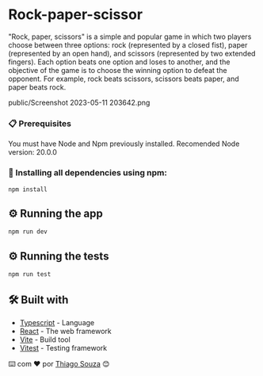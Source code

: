 # Rock-paper-scissor

"Rock, paper, scissors" is a simple and popular game in which two players choose between three
options: rock (represented by a closed fist), paper (represented by an open hand), and scissors 
(represented by two extended fingers). Each option beats one option and loses to another, and the
objective of the game is to choose the winning option to defeat the opponent. For example, rock beats scissors, 
scissors beats paper, and paper beats rock.

public/Screenshot 2023-05-11 203642.png

### 📋 Prerequisites

You must have Node and Npm previously installed.
Recomended Node version: 20.0.0

### 🔧 Installing all dependencies using npm:

```
npm install 
```
## ⚙️ Running the app

```
npm run dev
```

## ⚙️ Running the tests

```
npm run test
```

## 🛠️ Built with 

* [Typescript](https://www.typescriptlang.org/) - Language
* [React](https://react.dev/) - The web framework
* [Vite](https://vitejs.dev/guide/) - Build tool
* [Vitest](https://vitest.dev/) - Testing framework



⌨️ com ❤️ por [Thiago Souza](https://github.com/Thiago88Code) 😊
